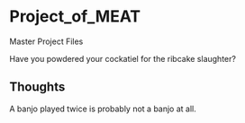 # Project_of_MEAT
Master Project Files


Have you powdered your cockatiel for the ribcake slaughter?
## Thoughts
A banjo played twice is probably not a banjo at all.
